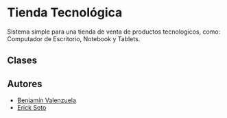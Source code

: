 
# Tienda Tecnológica

Sistema simple para una tienda de venta de productos tecnologicos, como: Computador de Escritorio, Notebook y Tablets.


## Clases

## Autores

- [Benjamín Valenzuela](https://www.github.com/06-Benjamin-V)
- [Erick Soto](https://www.github.com/Subsystem2418)

